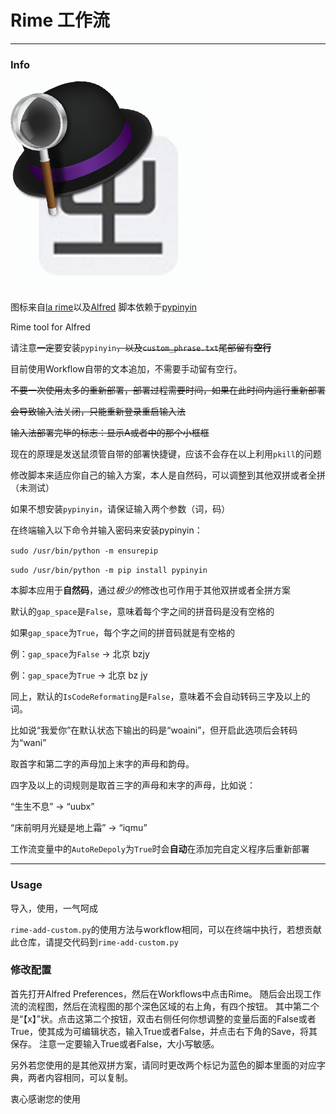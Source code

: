 # Rime 工作流
---
### Info

![Alfrime](alfrime.png)

图标来自[la rime](https://github.com/rime/librime)以及[Alfred](https://www.alfredapp.com)
脚本依赖于[pypinyin](https://github.com/mozillazg/python-pinyin)

Rime tool for Alfred

请注意~~一定~~要安装`pypinyin`~~，以及`custom_phrase.txt`尾部留有**空行**~~

目前使用Workflow自带的文本追加，不需要手动留有空行。

~~不要一次使用太多的重新部署，部署过程需要时间，如果在此时间内运行重新部署~~

~~会导致输入法关闭，只能重新登录重启输入法~~

~~输入法部署完毕的标志：显示A或者中的那个小框框~~

现在的原理是发送鼠须管自带的部署快捷键，应该不会存在以上利用`pkill`的问题


修改脚本来适应你自己的输入方案，本人是自然码，可以调整到其他双拼或者全拼（未测试）

如果不想安装`pypinyin`，请保证输入两个参数（词，码）


在终端输入以下命令并输入密码来安装pypinyin：

`sudo /usr/bin/python -m ensurepip`

`sudo /usr/bin/python -m pip install pypinyin`


本脚本应用于**自然码**，通过*极少的*修改也可作用于其他双拼或者全拼方案

默认的`gap_space`是`False`，意味着每个字之间的拼音码是没有空格的

如果`gap_space`为`True`，每个字之间的拼音码就是有空格的

例：`gap_space`为`False` -> 北京 bzjy

例：`gap_space`为`True`  -> 北京 bz jy

同上，默认的`IsCodeReformating`是`False`，意味着不会自动转码三字及以上的词。

比如说“我爱你”在默认状态下输出的码是“woaini”，但开启此选项后会转码为“wani”

取首字和第二字的声母加上末字的声母和韵母。

四字及以上的词规则是取首三字的声母和末字的声母，比如说：

“生生不息” -> “uubx”

“床前明月光疑是地上霜” -> “iqmu”


工作流变量中的`AutoReDepoly`为`True`时会**自动**在添加完自定义程序后重新部署


---
### Usage

导入，使用，一气呵成

`rime-add-custom.py`的使用方法与workflow相同，可以在终端中执行，若想贡献此仓库，请提交代码到`rime-add-custom.py`

### 修改配置

首先打开Alfred Preferences，然后在Workflows中点击Rime。
随后会出现工作流的流程图，然后在流程图的那个深色区域的右上角，有四个按钮。
其中第二个是“【x】”状。点击这第二个按钮，双击右侧任何你想调整的变量后面的False或者True，使其成为可编辑状态，输入True或者False，并点击右下角的Save，将其保存。
注意一定要输入True或者False，大小写敏感。

另外若您使用的是其他双拼方案，请同时更改两个标记为蓝色的脚本里面的对应字典，两者内容相同，可以复制。


衷心感谢您的使用
